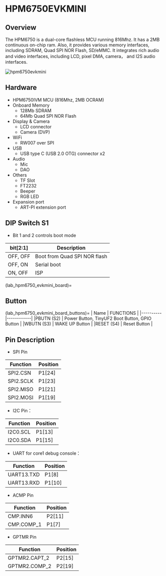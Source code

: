 # HPM6750EVKMINI

## Overview

The HPM6750 is a dual-core flashless MCU running 816Mhz. It has a 2MB continuous on-chip ram. Also, it provides various memory interfaces, including SDRAM, Quad SPI NOR Flash, SD/eMMC. It integrates rich audio and video interfaces, including LCD, pixel DMA, camera， and I2S audio interfaces.

 ![hpm6750evkmini](../../doc/images/boards/hpm6750evkmini/hpm6750evkmini.png "hpm6750evkmini")
## Hardware
- HPM6750IVM MCU (816Mhz, 2MB OCRAM)
- Onboard Memory
  - 128Mb SDRAM
  - 64Mb Quad SPI NOR Flash
- Display & Camera
  - LCD connector
  - Camera (DVP)
- WiFi
  - RW007 over SPI
- USB
  - USB type C (USB 2.0 OTG) connector x2
- Audio
  - Mic
  - DAO
- Others
  - TF Slot
  - FT2232
  - Beeper
  - RGB LED
- Expansion port
  - ART-PI extension port
## DIP Switch S1
- Bit 1 and 2 controls boot mode

| bit[2:1] | Description|
|----------|------------|
|OFF, OFF| Boot from Quad SPI NOR flash |
|OFF, ON| Serial boot |
|ON, OFF| ISP |

(lab_hpm6750_evkmini_board)=
## Button
(lab_hpm6750_evkmini_board_buttons)=
| Name | FUNCTIONS |
|----------|------------|
|PBUTN (S2) | Power Button, TinyUF2 Boot Button, GPIO Button |
|WBUTN (S3) | WAKE UP Button |
|RESET (S4) | Reset Button |

## Pin Description


- SPI Pin

| Function | Position |
| ---- | -------- |
| SPI2.CSN    | P1[24] |
| SPI2.SCLK   | P1[23] |
| SPI2.MISO   | P1[21] |
| SPI2.MOSI   | P1[19] |

- I2C Pin：

| Function | Position |
| ---- | -------- |
| I2C0.SCL    | P1[13] |
| I2C0.SDA    | P1[15] |

- UART for core1 debug console：

| Function | Position |
| ---- | -------- |
| UART13.TXD    | P1[8] |
| UART13.RXD    | P1[10] |

- ACMP Pin

| Function | Position |
| ---- | -------- |
| CMP.INN6    | P2[11] |
| CMP.COMP_1  | P1[7] |

- GPTMR Pin

| Function | Position |
| ---- | -------- |
| GPTMR2.CAPT_2  | P2[15] |
| GPTMR2.COMP_2  | P2[19] |
